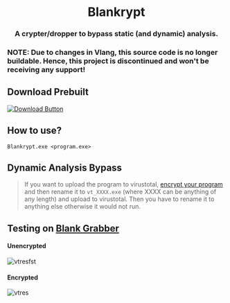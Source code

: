 <h1 align="center">
   Blankrypt
</h1>
<h3 align="center">
   A crypter/dropper to bypass static (and dynamic) analysis.
</h3>

### NOTE: Due to changes in Vlang, this source code is no longer buildable. Hence, this project is discontinued and won't be receiving any support!

## Download Prebuilt

[![Download Button](https://img.shields.io/badge/Download-now-green?style=for-the-badge&logo=appveyor)](https://github.com/Blank-c/Blankrypt/releases)

## How to use?
```
Blankrypt.exe <program.exe>
```

## Dynamic Analysis Bypass

> If you want to upload the program to virustotal, [encrypt your program](#how-to-use) and then rename it to `vt_XXXX.exe` (where XXXX can be anything of any length) and upload to virustotal. Then you have to rename it to anything else otherwise it would not run.

## Testing on [Blank Grabber](https://github.com/Blank-c/Blank-Grabber)

#### Unencrypted

![vtresfst](https://user-images.githubusercontent.com/94945186/197724465-fa69255e-0fd5-4452-9041-cc5ba36da08d.png)

#### Encrypted

![vtres](https://user-images.githubusercontent.com/94945186/197724536-a1c3b66f-4a0d-424c-99e8-5a06d5397c97.PNG)
